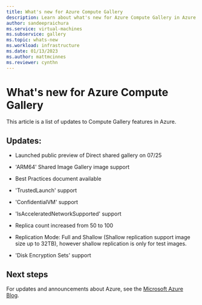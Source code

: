```yaml
---
title: What's new for Azure Compute Gallery
description: Learn about what's new for Azure Compute Gallery in Azure.
author: sandeepraichura
ms.service: virtual-machines
ms.subservice: gallery
ms.topic: whats-new
ms.workload: infrastructure
ms.date: 01/13/2023
ms.author: mattmcinnes
ms.reviewer: cynthn
---
```


# What's new for Azure Compute Gallery

This article is a list of updates to Compute Gallery features in Azure.

## Updates:

- Launched public preview of Direct shared gallery on 07/25

- 'ARM64' Shared Image Gallery image support

- Best Practices document available

- 'TrustedLaunch' support

- 'ConfidentialVM' support

- 'IsAcceleratedNetworkSupported' support

- Replica count increased from 50 to 100

- Replication Mode: Full and Shallow (Shallow replication support image size up to 32TB), however shallow replication is only for test images.

- 'Disk Encryption Sets' support

## Next steps

For updates and announcements about Azure, see the [Microsoft Azure Blog](https://azure.microsoft.com/blog/).
